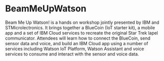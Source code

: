 # BeamMeUpWatson
Beam Me Up Watson! is a hands on workshop jointly presented by IBM and STMicrolectronics. It brings together a BlueCoin (IoT starter kit), a mobile app and a set of IBM Cloud services to recreate the original Star Trek lapel communicator. Attendees will learn how to connect the BlueCoin, send sensor data and voice, and build an IBM Cloud app using a number of services including Watson IoT Platform, Watson Assistant and voice services to consume and interact with the sensor and voice data.
